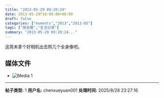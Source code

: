 ```yaml
---
title: "2013-05-29 09:20:24"
date: 2013-05-29T10:00:00+08:00
draft: false
categories: ["moments","2013","2013-05"]
tags: ["朋友圈","生活记录"]
summary: "2013-05-29 09:20:24..."
---
```


这周末拿个好相机出去照几个全身像吧。

## 媒体文件

- ![Media 1](/Moments/photos/2013-05-29/201305290920240.jpg)

---

**帖子类型:** 1
**用户名:** chenxueyuan001
**处理时间:** 2025/8/28 23:27:16